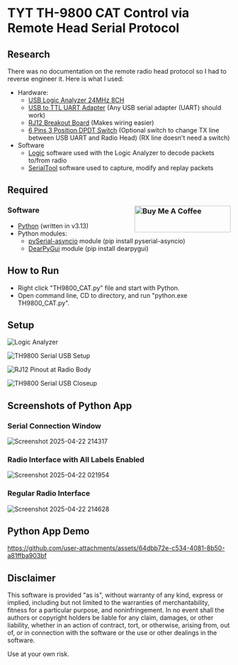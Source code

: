 # TYT TH-9800 CAT Control via Remote Head Serial Protocol 
## Research
There was no documentation on the remote radio head protocol so I had to reverse engineer it. Here is what I used:
- Hardware:
  - [USB Logic Analyzer 24MHz 8CH](https://www.amazon.com/dp/B0CHZ13R6D)
  - [USB to TTL UART Adapter](https://www.amazon.com/dp/B07WX2DSVB) (Any USB serial adapter (UART) should work)
  - [RJ12 Breakout Board](https://www.amazon.com/dp/B00CMOW40Q) (Makes wiring easier)
  - [6 Pins 3 Position DPDT Switch](https://www.amazon.com/dp/B07MV52Z9R) (Optional switch to change TX line between USB UART and Radio Head) (RX line doesn't need a switch)
- Software
  - [Logic](https://www.saleae.com/pages/downloads) software used with the Logic Analyzer to decode packets to/from radio
  - [SerialTool](https://serialtool.com/_en/index.php) software used to capture, modify and replay packets

## Required
### Software <a href="https://buymeacoffee.com/sleepyninja" target="_blank"><img src="https://cdn.buymeacoffee.com/buttons/v2/default-green.png" alt="Buy Me A Coffee" style="height: 60px !important;width: 217px !important;" align="right"></a>
- [Python](https://www.python.org/downloads/) (written in v3.13)
- Python modules:
  - [pySerial-asyncio](https://pypi.org/project/pyserial-asyncio/) module (pip install pyserial-asyncio)
  - [DearPyGui](https://pypi.org/project/dearpygui/) module (pip install dearpygui)

## How to Run
 - Right click "TH9800_CAT.py" file and start with Python.
 - Open command line, CD to directory, and run "python.exe TH9800_CAT.py".

## Setup
![Logic Analyzer](https://github.com/user-attachments/assets/d5947f75-5652-4114-9efd-5413d0a7ce16)

![TH9800 Serial USB Setup](https://github.com/user-attachments/assets/8258de67-dcb8-42cf-860e-50841742ae6c)

![RJ12 Pinout at Radio Body](https://github.com/user-attachments/assets/d25ceff1-73d7-40d8-be64-9485357af558)

![TH9800 Serial USB Closeup](https://github.com/user-attachments/assets/f8352717-4ea2-4836-8ca1-856296ceb011)

## Screenshots of Python App
### Serial Connection Window
![Screenshot 2025-04-22 214317](https://github.com/user-attachments/assets/c9029ed8-e146-4580-85d5-26d850d7f922)
### Radio Interface with All Labels Enabled
![Screenshot 2025-04-22 021954](https://github.com/user-attachments/assets/e916092d-2c22-405b-92a5-9a8e0ce38115)
### Regular Radio Interface
![Screenshot 2025-04-22 214628](https://github.com/user-attachments/assets/a0899888-b840-46c8-9e71-e6cdf84f9e93)

## Python App Demo
https://github.com/user-attachments/assets/64dbb72e-c534-4081-8b50-a81ffba903bf

## Disclaimer

This software is provided "as is", without warranty of any kind, express or implied, including but not limited to the warranties of merchantability, fitness for a particular purpose, and noninfringement. In no event shall the authors or copyright holders be liable for any claim, damages, or other liability, whether in an action of contract, tort, or otherwise, arising from, out of, or in connection with the software or the use or other dealings in the software.

Use at your own risk.
